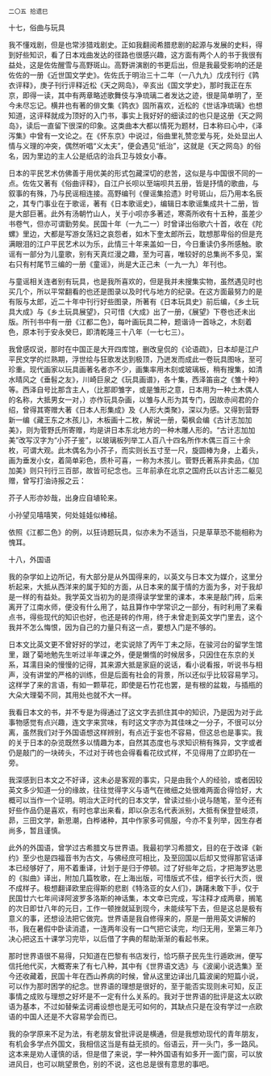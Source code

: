     二〇五 拾遗巳 

   十七，俗曲与玩具

   我不懂戏剧，但是也常涉猎戏剧史。正如我翻阅希腊悲剧的起源与发展的史料，得到好些知识，看了日本戏曲发达的径路也很感兴趣，这方面有两个人的书于我很有益处，这是佐佐醒雪与高野斑山。高野讲演剧的书更后出，但是我最受影响的还是佐佐的一册《近世国文学史》。佐佐氏于明治三十二年（一八九九）戊戌刊行《鹑衣评释》，庚子刊行评释近松《天之网岛》，辛亥出《国文学史》，那时我正在东京，即得一读，其中有两章略述歌舞伎与净琉璃二者发达之迹，很是简单明了，至今未尽忘记。横井也有著的俳文集《鹑衣》固所喜欢，近松的《世话净琉璃》也想知道，这评释就成为顶好的入门书，事实上我好好的细读过的也只是这册《天之网岛》，读后一直留下很深的印象。这类曲本大都以情死为题材，日本称曰心中，《泽泻集》中曾有一文论之。在《怀东京》中说过，俗曲里礼赞恋爱与死，处处显出人情与义理的冲突，偶然听唱“义太夫”，便会遇见“纸治”，这就是《天之网岛》的俗名，因为里边的主人公是纸店的治兵卫与妓女小春。

   日本的平民艺术仿佛善于用优美的形式包藏深切的悲苦，这似是与中国很不同的一点。佐佐又著有《俗曲评释》，自江户长呗以至端呗共五册，皆是抒情的歌曲，与叙事的有殊，乃与民谣相连接。高野编刊《俚谣集拾遗》时号斑山，后乃用本名辰之，其专门事业在于歌谣，著有《日本歌谣史》，编辑日本歌谣集成共十二册，皆是大部巨著。此外有汤朝竹山人，关于小呗亦多著述，寒斋所收有十五种，虽差少书卷气，但亦可谓勤劳矣。民国十年（一九二一）时曾译出俗歌六十首，收在《陀螺》里边，大都是写游女荡妇之哀怨者，如木下奎太郎所云，耽想那卑俗的但是充满眼泪的江户平民艺术以为乐，此情三十年来盖如一日，今日重读仍多所感触。歌谣有一部分为儿童歌，别有天真烂漫之趣，至为可喜，唯较好的总集尚不多见，案右只有村尾节三编的一册《童谣》，尚是大正己未（一九一九）年刊也。

   与童谣相关连者别有玩具，也是我所喜欢的，但是我并未搜集实物，虽然遇见时也买几个，所以平常翻看的也还是图录以及时代与地方的纪录。在这方面最努力的是有阪与太郎，近二十年中刊行好些图录，所著有《日本玩具史》前后编，《乡土玩具大成》与《乡土玩具展望》，只可惜《大成》出了一册，《展望》下卷也还未出版。所刊书中有一册《江都二色》，每叶画玩具二种，题谐诗一首咏之，木刻着色，原本刊于安永癸巳，即清乾隆三十八年（一七七三）。

   我曾感叹说，那时在中国正是大开四库馆，删改皇侃的《论语疏》，日本却是江户平民文学的烂熟期，浮世绘与狂歌发达到极顶，乃迸发而成此一卷玩具图咏，至可珍重。现代画家以玩具画著名者亦不少，画集率用木刻或玻璃板，稍有搜集，如清水晴风之《垂髫之友》，川崎巨泉之《玩具画谱》，各十集，西泽笛亩之《雏十种》等。西泽自号比那含主人，（比那即雏字，或是雏形之意，日本用为一种土木偶人的名称，大抵男女一对，）亦作玩具杂画，以雏与人形为其专门，因故赤间君的介绍，曾得其寄赠大著《日本人形集成》及《人形大类聚》，深以为感。又得到营野新一编《藏王东之木孩儿》，木板画十二枚，解说一册，菊枫会编《古计志加加美》，则为菅野氏所寄赠，均是讲日本东北地方的一种木雕人形的。“古计志加加美”改写汉字为“小芥子鉴”，以玻璃板列举工人百八十四名所作木偶三百三十余枚，可谓大观。此木偶名为小芥子，而实则长五寸至一尺，旋圆棒为身，上着头，画为垂发小女，着简单彩色，质朴可喜，一称为木孩儿。菅野氏著系非卖品，《加加美》则只刊行三百部，故皆可纪念也。三年前承在北京之国府氏以古计志二躯见赠，曾写打油诗报之云：

   芥子人形亦妙哉，出身应自埴轮来。

   小孙望见嘻嘻笑，何处娃娃似棒槌。

   依照《江都二色》的例，以狂诗题玩具，似亦未为不适当，只是草草恐不能相称为愧耳。

   十八，外国语

   我的杂学如上边所记，有大部分是从外国得来的，以英文与日本文为媒介，这里分析起来，大抵从西洋来的属于知的方面，从日本来的属于情的方面为多，对于我却是一样的有益处。我学英文当初为的是须得读学堂里的课本，本来是敲门砖，后来离开了江南水师，便没有什么用了，姑且算作中学常识之一部分，有时利用了来看点书，得些现代的知识也好，也还是砖的作用，终于未曾走到英文学门里去，这个我并不怎么悔恨，因为自己的力量只有这一点，要想入门是不够的。

   日本文比英文更不曾好好的学过，老实说除了丙午丁未之际，在骏河台的留学生馆里，跟了菊地勉先生听过半年课之外，便是懒惰的时候居多，只因住在东京的关系，耳濡目染的慢慢的记得，其来源大抵是家庭的说话，看小说看报，听说书与相声，没有讲堂的严格的训练，但是后面有社会的背景，所以还似乎比较容易学习。这样学了来的言语，有如一颗草花，即使是石竹花也罢，是有根的盆栽，与插瓶的大朵大理菊不同，其用处也就不大一样。

   我看日本文的书，并不专是为得通过了这文字去抓住其中的知识，乃是因为对于此事物感觉有点兴趣，连文字来赏味，有时这文字亦为其佳味之一分子，不很可以分离，虽然我们对于外国语想这样辨别，有点近于妄也不容易，但这总也是事实。我的关于日本的杂览既然多以情趣为本，自然其态度也与求知识稍有殊异，文字或者仍是敲门的一块砖头，不过对于砖也会得看看花纹式样，不见得用了立即扔在一旁。

   我深感到日本文之不好译，这未必是客观的事实，只是由我个人的经验，或者因较英文多少知道一分的缘故，往往觉得字义与语气在微细之处很难两面合得恰好，大概可以当作一个证明。明治大正时代的日本文学，曾读过些小说与随笔，至今还有好些作品仍是喜欢，有时也拿出来看，即以杂志名代表派别，大抵有保登登岐须，昴，三田文学，新思潮，白桦诸种，其中作家多可佩服，今亦不复列举，因生存者尚多，暂且谨慎。

   此外的外国语，曾学过古希腊文与世界语。我最初学习希腊文，目的在于改译《新约》至少也是四福音书为古文，与佛经庶可相比，及至回国以后却又觉得那官话译本已经够好了，用不着重译，计划于是归于停顿。过了好些年之后，才把海罗达思的《拟曲》译出，附加几篇牧歌，在上海出版，可惜版式不佳，细字长行大页，很不成样子。极想翻译欧里庇得斯的悲剧《特洛亚的女人们》，踌躇未敢下手，仅于民国廿六七年间译阿波罗多洛斯的神话集，本文幸已完成，写注释才成两章，搁笔的次日即廿八年的元日，工作一顿挫就延到现今，未能续写下去，但是这总是极有意义的事，还想设法把它做完。世界语是我自修得来的，原是一册用英文讲解的书，我在暑假中卧读消遣，一连两年没有一口气把它读完，均归无用，至第三年乃决心把这五十课学习完毕，以后借了字典的帮助渐渐的看起书来。

   那时世界语很不易得，只知道在巴黎有书店发行，恰巧蔡孑民先生行遁欧洲，便写信托他代买，大概寄来了有七八种，其中有《世界语文选》与《波阑小说选集》至今还收藏着，民国十年在西山养病的时候，曾从这里边译出几篇波阑的短篇小说，可以作为那时困学的纪念。世界语的理想是很好的，至于能否实现则未可知，反正事情之成败与理想之好坏是不一定有什么关系的。我对于世界语的批评是这太以欧语为基本，不过如替柴孟诃甫设想也是无可如何的，其缺点只是在没有学过一点欧语的中国人还是不大容易学会而已。

   我的杂学原来不足为法，有老朋友曾批评说是横通，但是我想劝现代的青年朋友，有机会多学点外国文，我相信这当是有益无损的。俗语云，开一头门，多一路风。这本来是劝人谨慎的话，但是借了来说，学一种外国语有如多开一面门窗，可以放进风日，也可以眺望景色，别的不说，这也总是很有意思的事吧。


